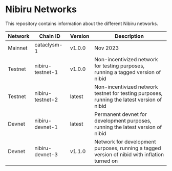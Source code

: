 # Nibiru Networks

This repository contains information about the different Nibiru networks.

| Network | Chain ID         | Version | Description                                                                                  |
| ------- | ---------------- | ------- | -------------------------------------------------------------------------------------------- |
| Mainnet | cataclysm-1      | v1.0.0  | Nov 2023                                                                                     |
| Testnet | nibiru-testnet-1 | v1.0.0  | Non-incentivized network for testing purposes, running a tagged version of nibid             |
| Testnet | nibiru-testnet-2 | latest  | Non-incentivized network testnet for testing purposes, running the latest version of nibid   |
| Devnet  | nibiru-devnet-1  | latest  | Permanent devnet for development purposes, running the latest version of nibid               |
| Devnet  | nibiru-devnet-3  | v1.1.0  | Network for development purposes, running a tagged version of nibid with inflation turned on |
